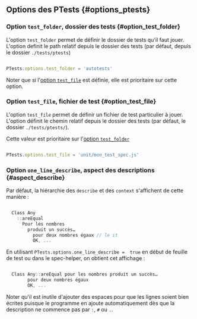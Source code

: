 ## Options des PTests {#options_ptests}

### Option `test_folder`, dossier des tests {#option_test_folder}

L'option `test_folder` permet de définir le dossier de tests qu'il faut jouer. L'option definit le path relatif depuis le dossier des tests (par défaut, depuis le dossier `./tests/ptests`)

```js

PTests.options.test_folder = 'autotests'

```

Noter que si l'[option `test_file`](#option_test_file) est définie, elle est prioritaire sur cette option.

### Option `test_file`, fichier de test {#option_test_file}

L'option `test_file` permet de définir un fichier de test particulier à jouer. L'option définit le chemin relatif depuis le dossier des tests (par défaut, le dossier `./tests/ptests/`).

Cette valeur est prioritaire sur l'[option `test_folder`](#option_test_folder)

```js

PTests.options.test_file = 'unit/mon_test_spec.js'

```


### Option `one_line_describe`, aspect des descriptions {#aspect_describe}

Par défaut, la hiérarchie des `describe` et des `context` s'affichent de cette manière :

```js

  Class Any
    ::areEqual
      Pour les nombres
        produit un succès…
          pour deux nombres égaux // le it
          OK, ...

```

En utilisant `PTests.options.one_line_describe =  true` en début de feuille de test ou dans le spec-helper, on obtient cet affichage :

```js

  Class Any::areEqual pour les nombres produit un succès…
        pour deux nombres égaux
        OK, ...

```

Noter qu'il est inutile d'ajouter des espaces pour que les lignes soient bien écrites puisque le programme en ajoute automatiquement dès que la description ne commence pas par `:`, `#` ou `.`.
